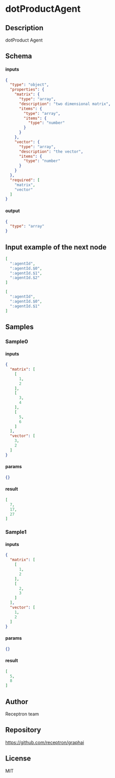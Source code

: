 # dotProductAgent

## Description

dotProduct Agent

## Schema

#### inputs

```json
{
  "type": "object",
  "properties": {
    "matrix": {
      "type": "array",
      "description": "two dimensional matrix",
      "items": {
        "type": "array",
        "items": {
          "type": "number"
        }
      }
    },
    "vector": {
      "type": "array",
      "description": "the vector",
      "items": {
        "type": "number"
      }
    }
  },
  "required": [
    "matrix",
    "vector"
  ]
}
```

#### output

```json
{
  "type": "array"
}
```

## Input example of the next node

```json
[
  ":agentId",
  ":agentId.$0",
  ":agentId.$1",
  ":agentId.$2"
]
```

```json
[
  ":agentId",
  ":agentId.$0",
  ":agentId.$1"
]
```

## Samples

### Sample0

#### inputs

```json
{
  "matrix": [
    [
      1,
      2
    ],
    [
      3,
      4
    ],
    [
      5,
      6
    ]
  ],
  "vector": [
    3,
    2
  ]
}
```

#### params

```json
{}
```

#### result

```json
[
  7,
  17,
  27
]
```
### Sample1

#### inputs

```json
{
  "matrix": [
    [
      1,
      2
    ],
    [
      2,
      3
    ]
  ],
  "vector": [
    1,
    2
  ]
}
```

#### params

```json
{}
```

#### result

```json
[
  5,
  8
]
```

## Author

Receptron team

## Repository

https://github.com/receptron/graphai

## License

MIT
